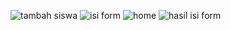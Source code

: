![tambah siswa](https://github.com/user-attachments/assets/1fbf8e28-e97c-4d0e-973e-bdfb3bd5c91a)
![isi form](https://github.com/user-attachments/assets/83f0e938-09ad-425e-9146-ee11e0fa9a89)
![home](https://github.com/user-attachments/assets/944e744a-e918-48eb-be63-b5a6ffd5a34b)
![hasil isi form](https://github.com/user-attachments/assets/02c7d2ae-faeb-405e-bdf7-5731488f9430)

